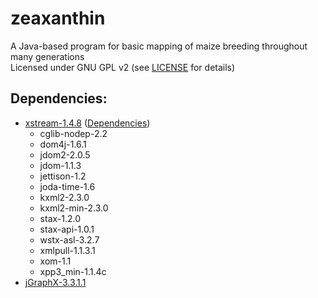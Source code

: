 # zeaxanthin
A Java-based program for basic mapping of maize breeding throughout many generations  
Licensed under GNU GPL v2 (see [LICENSE](https://github.com/oceaquaris/zeaxanthin/blob/master/LICENSE) for details)
## Dependencies:
* [xstream-1.4.8](http://x-stream.github.io/)  ([Dependencies](http://repo1.maven.org/maven2/com/thoughtworks/xstream/xstream-distribution/1.4.8/xstream-distribution-1.4.8-bin.zip))  
  * cglib-nodep-2.2  
  * dom4j-1.6.1  
  * jdom2-2.0.5  
  * jdom-1.1.3  
  * jettison-1.2  
  * joda-time-1.6  
  * kxml2-2.3.0  
  * kxml2-min-2.3.0  
  * stax-1.2.0  
  * stax-api-1.0.1  
  * wstx-asl-3.2.7  
  * xmlpull-1.1.3.1  
  * xom-1.1  
  * xpp3_min-1.1.4c  
* [jGraphX-3.3.1.1](https://github.com/jgraph/jgraphx)  
